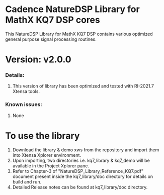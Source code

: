# Cadence NatureDSP Library for MathX KQ7 DSP cores

<p>This NatureDSP Library for MathX KQ7 DSP contains various optimized general purpose signal processing routines.</p>

<h1> Version: v2.0.0 </h1>
 <h3> Details:</h3>
       <p>
       <ol>
      <li>This version of library has been optimized and tested with RI-2021.7 Xtensa tools.</li>
      </ol>
      </p>
<h3> Known issues:</h3>
     <p>
     <ol>
    <li> None</li>
     </ol>
     </p>



<h1>To use the library </h1>
<p>
<ol>
<li>Download the library & demo xws from the repository and import them into Xtensa Xplorer environment.</li>
<li>Upon importing, two directories i.e. kq7_library & kq7_demo  will be available in the Project Xplorer pane.</li>
<li>Refer to Chapter-3 of "NatureDSP_Library_Reference_KQ7.pdf" document present inside the kq7_library/doc directory for details on build and run.</li>
<li>Detailed Release notes can be found at kq7_library/doc directory.</li>
</ol>
</p>


